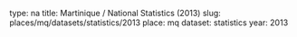 type: na
title: Martinique / National Statistics (2013)
slug: places/mq/datasets/statistics/2013
place: mq
dataset: statistics
year: 2013

